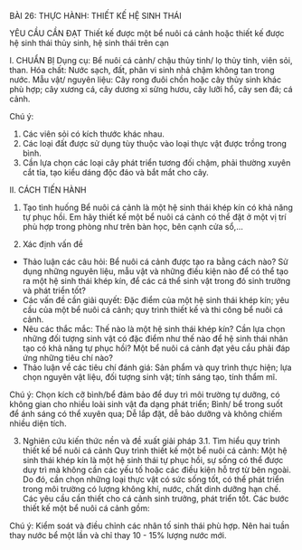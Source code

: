BÀI 26: THỰC HÀNH: THIẾT KẾ HỆ SINH THÁI

YÊU CẦU CẦN ĐẠT
Thiết kế được một bể nuôi cá cảnh hoặc thiết kế được hệ sinh thái thủy sinh, hệ sinh thái trên cạn

I. CHUẨN BỊ
Dụng cụ: Bể nuôi cá cảnh/ chậu thủy tinh/ lọ thủy tinh, viên sỏi, than.
Hóa chất: Nước sạch, đất, phân vi sinh nhả chậm không tan trong nước.
Mẫu vật/ nguyên liệu: Cây rong đuôi chồn hoặc cây thủy sinh khác phù hợp; cây xương cá, cây dương xỉ sừng hươu, cây lưỡi hổ, cây sen đá; cá cảnh.

Chú ý:
1. Các viên sỏi có kích thước khác nhau.
2. Các loại đất được sử dụng tùy thuộc vào loại thực vật được trồng trong bình.
3. Cần lựa chọn các loại cây phát triển tương đối chậm, phải thường xuyên cắt tỉa, tạo kiểu dáng độc đáo và bắt mắt cho cây.

II. CÁCH TIẾN HÀNH
1. Tạo tình huống
Bể nuôi cá cảnh là một hệ sinh thái khép kín có khả năng tự phục hồi. Em hãy thiết kế một bể nuôi cá cảnh có thể đặt ở một vị trí phù hợp trong phòng như trên bàn học, bên cạnh cửa sổ,...

2. Xác định vấn đề
- Thảo luận các câu hỏi: Bể nuôi cá cảnh được tạo ra bằng cách nào? Sử dụng những nguyên liệu, mẫu vật và những điều kiện nào để có thể tạo ra một hệ sinh thái khép kín, để các cá thể sinh vật trong đó sinh trưởng và phát triển tốt?
- Các vấn đề cần giải quyết: Đặc điểm của một hệ sinh thái khép kín; yêu cầu của một bể nuôi cá cảnh; quy trình thiết kế và thi công bể nuôi cá cảnh.
- Nêu các thắc mắc: Thế nào là một hệ sinh thái khép kín? Cần lựa chọn những đối tượng sinh vật có đặc điểm như thế nào để hệ sinh thái nhân tạo có khả năng tự phục hồi? Một bể nuôi cá cảnh đạt yêu cầu phải đáp ứng những tiêu chí nào?
- Thảo luận về các tiêu chí đánh giá: Sản phẩm và quy trình thực hiện; lựa chọn nguyên vật liệu, đối tượng sinh vật; tính sáng tạo, tính thẩm mĩ.

Chú ý:
Chọn kích cỡ bình/bể đảm bảo để duy trì môi trường tự dưỡng, có không gian cho nhiều loài sinh vật đa dạng phát triển; Bình/ bể trong suốt để ánh sáng có thể xuyên qua; Dễ lắp đặt, dễ bảo dưỡng và không chiếm nhiều diện tích.

3. Nghiên cứu kiến thức nền và đề xuất giải pháp
3.1. Tìm hiểu quy trình thiết kế bể nuôi cá cảnh
Quy trình thiết kế một bể nuôi cá cảnh:
Một hệ sinh thái khép kín là một hệ sinh thái tự phục hồi, sự sống có thể được duy trì mà không cần các yếu tố hoặc các điều kiện hỗ trợ từ bên ngoài. Do đó, cần chọn những loại thực vật có sức sống tốt, có thể phát triển trong môi trường có lượng không khí, nước, chất dinh dưỡng hạn chế. Các yêu cầu cần thiết cho cá cảnh sinh trưởng, phát triển tốt. Các bước thiết kế một bể nuôi cá cảnh gồm:

Chú ý:
Kiểm soát và điều chỉnh các nhân tố sinh thái phù hợp. Nên hai tuần thay nước bể một lần và chỉ thay 10 - 15% lượng nước mới.